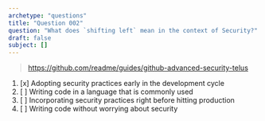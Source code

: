 ```yaml
---
archetype: "questions"
title: "Question 002"
question: "What does `shifting left` mean in the context of Security?"
draft: false
subject: []
---
```


> https://github.com/readme/guides/github-advanced-security-telus
1. [x] Adopting security practices early in the development cycle
1. [ ] Writing code in a language that is commonly used
1. [ ] Incorporating security practices right before hitting production
1. [ ] Writing code without worrying about security
